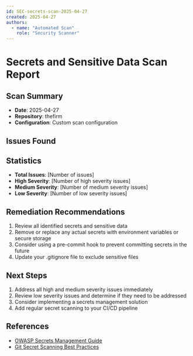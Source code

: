 ```yaml
---
id: SEC-secrets-scan-2025-04-27
created: 2025-04-27
authors:
  - name: "Automated Scan"
    role: "Security Scanner"
---
```


# Secrets and Sensitive Data Scan Report

## Scan Summary
- **Date**: 2025-04-27
- **Repository**: thefirm
- **Configuration**: Custom scan configuration

## Issues Found

<!-- If no issues are found, this section will show a success message -->
<!-- Otherwise, it will list all issues found, grouped by severity -->

## Statistics
- **Total Issues**: [Number of issues]
- **High Severity**: [Number of high severity issues]
- **Medium Severity**: [Number of medium severity issues]
- **Low Severity**: [Number of low severity issues]

## Remediation Recommendations

1. Review all identified secrets and sensitive data
2. Remove or replace any actual secrets with environment variables or secure storage
3. Consider using a pre-commit hook to prevent committing secrets in the future
4. Update your .gitignore file to exclude sensitive files

## Next Steps

1. Address all high and medium severity issues immediately
2. Review low severity issues and determine if they need to be addressed
3. Consider implementing a secrets management solution
4. Add regular secret scanning to your CI/CD pipeline

## References

- [OWASP Secrets Management Guide](https://owasp.org/www-community/controls/Secrets_Management)
- [Git Secret Scanning Best Practices](https://docs.github.com/en/code-security/secret-scanning/about-secret-scanning)